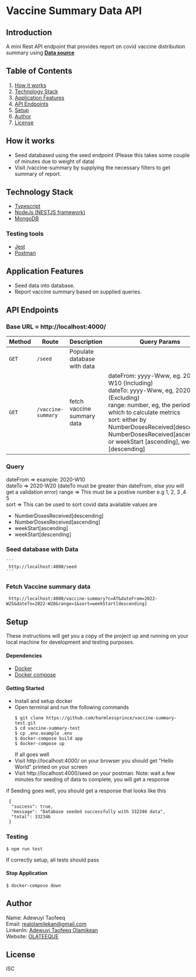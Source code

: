 # Vaccine Summary Data API

## Introduction

A mini Rest API endpoint that provides report on covid vaccine distribution summary using [**Data source**](https://www.ecdc.europa.eu/en/publications-data/data-covid-19-vaccination-eu-eea)


## Table of Contents
1. <a href="#how-it-works">How it works</a>
2. <a href="#technology-stack">Technology Stack</a>
3. <a href="#application-features">Application Features</a>
4. <a href="#api-endpoints">API Endpoints</a>
5. <a href="#setup">Setup</a>
6. <a href="#author">Author</a>
7. <a href="#license">License</a>

## How it works
  - Seed databased using the seed endpoint (Please this takes some couple of minutes due to weight of data)
  - Visit /vaccine-summary by supplying the necessary filters to get summary of report.


## Technology Stack
  - [Typescript](https://www.typescriptlang.org/)
  - [NodeJs (NESTJS framework)](https://nestjs.com/)
  - [MongoDB](https://www.mongodb.com/)
  ### Testing tools
  - [Jest](https://jestjs.io/) 
  - [Postman](https://www.postman.com/)

## Application Features
* Seed data into database.
* Report vaccine summary based on supplied queries.


## API Endpoints
### Base URL = http://localhost:4000/

Method | Route | Description | Query Params
--- | --- | ---|---
`GET` | `/seed` | Populate database with data |
`GET` | `/vaccine-summary` | fetch vaccine summary data | dateFrom: yyyy-Www, eg. 2020-W10 (Including)  <br> dateTo: yyyy-Www, eg, 2020-W20 (Excluding) <br> range: number, eg, the period for which to calculate metrics <br> sort: either by NumberDosesReceived[descending], NumberDosesReceived[ascending] or weekStart [ascending], weekStart [descending]

### Query
 dateFrom => example: 2020-W10 <br>
 dateTo => 2020-W20 (dateTo must be greater than dateFrom, else you will get a validation error)
 range => This must be a postive number e.g 1, 2, 3 ,4 5 <br>
 sort => This can be used to sort covid data available values are 
- NumberDosesReceived[descending] 
- NumberDosesReceived[ascending] 
- weekStart[ascending]
- weekStart[descending]
 
 ### Seed database with Data
    ```
     http://localhost:4000/seed
    ```
 ### Fetch Vaccine summary data
 ```
  http://localhost:4000/vaccine-summary?c=AT&dateFrom=2022-W25&dateTo=2022-W28&range=1&sort=weekStart[descending]
 ```
## Setup
These instructions will get you a copy of the project up and running on your local machine for development and testing purposes.

  #### Dependencies
  - [Docker](https://docs.docker.com/desktop/)
  - [Docker compose](https://docs.docker.com/compose/install/)
 
  #### Getting Started
  - Install and setup docker
  - Open terminal and run the following commands
    ```
    $ git clone https://github.com/harmlessprince/vaccine-summary-test.git
    $ cd vaccine-summary-test
    $ cp .env.example .env
    $ docker-compose build app
    $ docker-compose up
    ```
    If all goes well 
  - Visit http://localhost:4000/ on your browser you should get "Hello World" printed on your screen
  - Visit http://localhost:4000/seed on your postman. Note: wait a few minutes for seeding of data to complete, you will get a response
  
  if Seeding goes well, you should  get a response that looks like this 
  ```
   {
    "success": true,
    "message": "Database seeded successfully with 332346 data",
    "total": 332346
   }
  ```
  ### Testing
  ```
  $ npm run test
  ```
  If correctly setup, all tests should pass
  
  #### Stop Application
  
  ```$ docker-compose down```
  
## Author
 Name: Adewuyi Taofeeq <br>
 Email: realolamilekan@gmail.com <br>
 LinkenIn:  <a href="https://www.linkedin.com/in/adewuyi-taofeeq-olamilekan/">Adewuyi Taofeeq Olamikean</a> <br>
Website: [OLATEEQUE](https://taofeeq.netlify.app/)
## License
ISC
